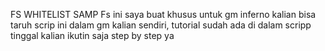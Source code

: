 FS WHITELIST SAMP
Fs ini saya buat khusus untuk gm inferno 
kalian bisa taruh scrip ini dalam gm kalian sendiri, tutorial sudah ada di dalam scripp tinggal kalian ikutin saja step by step ya
